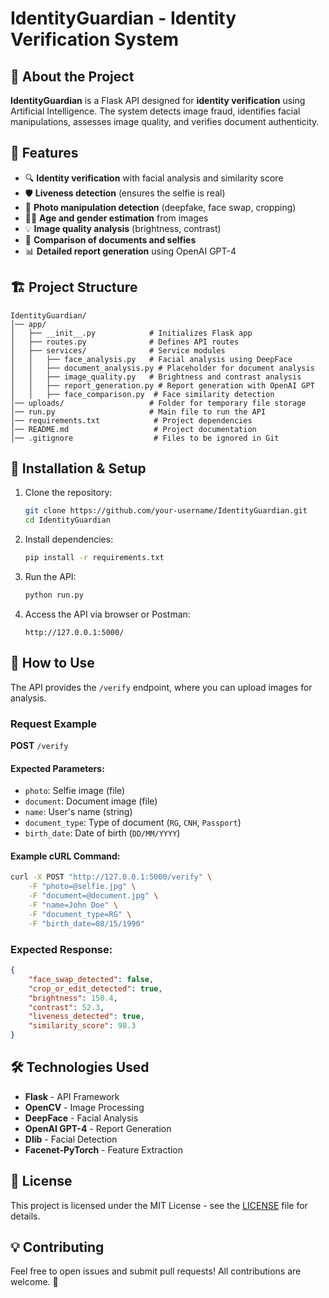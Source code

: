# IdentityGuardian - Identity Verification System

## 📌 About the Project
**IdentityGuardian** is a Flask API designed for **identity verification** using Artificial Intelligence. The system detects image fraud, identifies facial manipulations, assesses image quality, and verifies document authenticity.

## 🚀 Features
- 🔍 **Identity verification** with facial analysis and similarity score
- 🛡️ **Liveness detection** (ensures the selfie is real)
- 🤖 **Photo manipulation detection** (deepfake, face swap, cropping)
- 🧑‍🏫 **Age and gender estimation** from images
- 💡 **Image quality analysis** (brightness, contrast)
- 📄 **Comparison of documents and selfies**
- 📊 **Detailed report generation** using OpenAI GPT-4

## 🏗️ Project Structure

```
IdentityGuardian/
│── app/
│   ├── __init__.py            # Initializes Flask app
│   ├── routes.py              # Defines API routes
│   ├── services/              # Service modules
│   │   ├── face_analysis.py   # Facial analysis using DeepFace
│   │   ├── document_analysis.py # Placeholder for document analysis
│   │   ├── image_quality.py   # Brightness and contrast analysis
│   │   ├── report_generation.py # Report generation with OpenAI GPT
│   │   ├── face_comparison.py  # Face similarity detection
│── uploads/                   # Folder for temporary file storage
│── run.py                     # Main file to run the API
│── requirements.txt            # Project dependencies
│── README.md                   # Project documentation
│── .gitignore                  # Files to be ignored in Git
```

## 🔧 Installation & Setup

1. Clone the repository:
   ```bash
   git clone https://github.com/your-username/IdentityGuardian.git
   cd IdentityGuardian
   ```

2. Install dependencies:
   ```bash
   pip install -r requirements.txt
   ```

3. Run the API:
   ```bash
   python run.py
   ```

4. Access the API via browser or Postman:
   ```
   http://127.0.0.1:5000/
   ```

## 🎯 How to Use
The API provides the `/verify` endpoint, where you can upload images for analysis.

### Request Example
**POST** `/verify`

#### Expected Parameters:
- `photo`: Selfie image (file)
- `document`: Document image (file)
- `name`: User's name (string)
- `document_type`: Type of document (`RG`, `CNH`, `Passport`)
- `birth_date`: Date of birth (`DD/MM/YYYY`)

#### Example cURL Command:
```bash
curl -X POST "http://127.0.0.1:5000/verify" \
    -F "photo=@selfie.jpg" \
    -F "document=@document.jpg" \
    -F "name=John Doe" \
    -F "document_type=RG" \
    -F "birth_date=08/15/1990"
```

### Expected Response:
```json
{
    "face_swap_detected": false,
    "crop_or_edit_detected": true,
    "brightness": 150.4,
    "contrast": 52.3,
    "liveness_detected": true,
    "similarity_score": 98.3
}
```

## 🛠️ Technologies Used
- **Flask** - API Framework
- **OpenCV** - Image Processing
- **DeepFace** - Facial Analysis
- **OpenAI GPT-4** - Report Generation
- **Dlib** - Facial Detection
- **Facenet-PyTorch** - Feature Extraction

## 📜 License
This project is licensed under the MIT License - see the [LICENSE](LICENSE) file for details.

## 💡 Contributing
Feel free to open issues and submit pull requests! All contributions are welcome. 🚀
